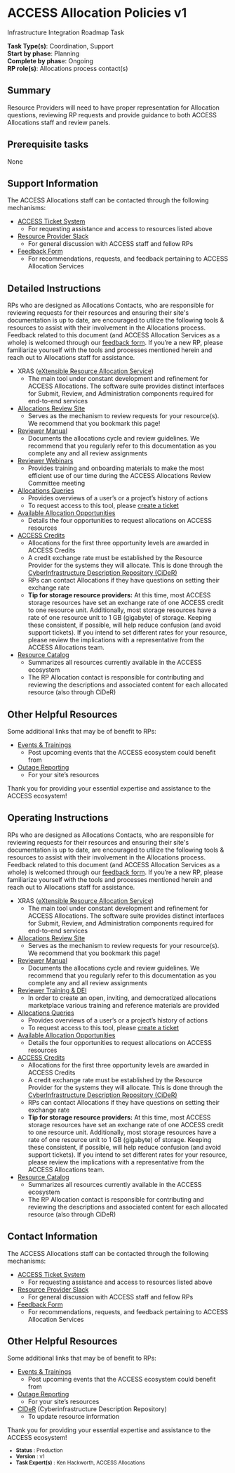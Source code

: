# ACCESS Allocation Policies v1

Infrastructure Integration Roadmap Task

**Task Type(s)**: Coordination, Support  
**Start by phase**: Planning  
**Complete by phas**e: Ongoing  
**RP role(s)**: Allocations process contact(s)

## Summary

Resource Providers will need to have proper representation for Allocation questions, reviewing RP requests and provide guidance to both ACCESS Allocations staff and review panels.

## Prerequisite tasks

None

## Support Information

The ACCESS Allocations staff can be contacted through the following mechanisms:

* [ACCESS Ticket System](https://support.access-ci.org/open-a-ticket)
    * For requesting assistance and access to resources listed above
* [Resource Provider Slack](https://rpaccesscommu-wyz4369.slack.com)
    * For general discussion with ACCESS staff and fellow RPs
* [Feedback Form](https://docs.google.com/forms/d/e/1FAIpQLSdn-SXokNB_5s0r2SA_S9ZIZWZFlVPRD2OHepTH5HY2YND_zw/viewform)
    * For recommendations, requests, and feedback pertaining to ACCESS Allocation Services

## Detailed Instructions

RPs who are designed as Allocations Contacts, who are responsible for reviewing requests for their resources and ensuring their site's documentation is up to date, are encouraged to utilize the following tools & resources to assist with their involvement in the Allocations process. Feedback related to this document (and ACCESS Allocation Services as a whole) is welcomed through our [feedback form](https://docs.google.com/forms/d/e/1FAIpQLSdn-SXokNB_5s0r2SA_S9ZIZWZFlVPRD2OHepTH5HY2YND_zw/viewform). If you’re a new RP, please familiarize yourself with the tools and processes mentioned herein and reach out to Allocations staff for assistance.

* XRAS ([eXtensible Resource Allocation Service](https://allocations.access-ci.org/about-xras))
    * The main tool under constant development and refinement for ACCESS Allocations. The software suite provides distinct interfaces for Submit, Review, and Administration components required for end-to-end services
* [Allocations Review Site](https://review-access.xras.org/login)
    * Serves as the mechanism to review requests for your resource(s). We recommend that you bookmark this page!
* [Reviewer Manual](https://docs.google.com/document/d/1s0TLyKTXrKFjjVGJxE-7nwyzHfAwX-sjjBOJbsiprf4/edit#)
    * Documents the allocations cycle and review guidelines. We recommend that you regularly refer to this documentation as you complete any and all review assignments
* [Reviewer Webinars](https://drive.google.com/drive/folders/11TA2bibv0OxlkUWUba6cph6Fe1sGCcWi)
    * Provides training and onboarding materials to make the most efficient use of our time during the ACCESS Allocations Review Committee meeting
* [Allocations Queries](https://xacct-admin.access-ci.org/allocations_queries)
    * Provides overviews of a user’s or a project’s history of actions
    * To request access to this tool, please [create a ticket](https://support.access-ci.org/open-a-ticket)
* [Available Allocation Opportunities](https://allocations.access-ci.org/prepare-requests-overview)
    * Details the four opportunities to request allocations on ACCESS resources
* [ACCESS Credits](https://allocations.access-ci.org/use-credits-overview)
    * Allocations for the first three opportunity levels are awarded in ACCESS Credits
    * A credit exchange rate must be established by the Resource Provider for the systems they will allocate. This is done through the [CyberInfrastructure Description Repository (CiDeR)](https://cider.access-ci.org/login)
    * RPs can contact Allocations if they have questions on setting their exchange rate
    * **Tip for storage resource providers:** At this time, most ACCESS storage resources
      have set an exchange rate of one ACCESS credit to one resource unit. Additionally,
      most storage resources have a rate of one resource unit to 1 GB (gigabyte)
      of storage. Keeping these consistent, if possible, will help reduce confusion
      (and avoid support tickets). If you intend to set different rates for your resource,
      please review the implications with a representative from the ACCESS Allocations team.
* [Resource Catalog](https://allocations.access-ci.org/resources)
    * Summarizes all resources currently available in the ACCESS ecosystem
    * The RP Allocation contact is responsible for contributing and reviewing the descriptions and associated content for each allocated resource (also through CiDeR)

## Other Helpful Resources

Some additional links that may be of benefit to RPs:

* [Events & Trainings](https://support.access-ci.org/events)
    * Post upcoming events that the ACCESS ecosystem could benefit from
* [Outage Reporting](https://operations.access-ci.org/infrastructure_news)
    * For your site’s resources

Thank you for providing your essential expertise and assistance to the ACCESS ecosystem!


## Operating Instructions

RPs who are designed as Allocations Contacts, who are responsible for reviewing requests for their resources and ensuring their site's documentation is up to date, are encouraged to utilize the following tools & resources to assist with their involvement in the Allocations process. Feedback related to this document (and ACCESS Allocation Services as a whole) is welcomed through our [feedback form](https://docs.google.com/forms/d/e/1FAIpQLSdn-SXokNB_5s0r2SA_S9ZIZWZFlVPRD2OHepTH5HY2YND_zw/viewform). If you’re a new RP, please familiarize yourself with the tools and processes mentioned herein and reach out to Allocations staff for assistance.

* XRAS ([eXtensible Resource Allocation Service](https://allocations.access-ci.org/about-xras))
    * The main tool under constant development and refinement for ACCESS Allocations. The software suite provides distinct interfaces for Submit, Review, and Administration components required for end-to-end services
* [Allocations Review Site](https://review-access.xras.org/login)
    * Serves as the mechanism to review requests for your resource(s). We recommend that you bookmark this page!
* [Reviewer Manual](https://docs.google.com/document/d/1s0TLyKTXrKFjjVGJxE-7nwyzHfAwX-sjjBOJbsiprf4/edit#)
    * Documents the allocations cycle and review guidelines. We recommend that you regularly refer to this documentation as you complete any and all review assignments
* [Reviewer Training & DEI](https://drive.google.com/drive/folders/1-ENSP1gvqGi5H2w_bKjwr6ocvVJaT-kw)
    * In order to create an open, inviting, and democratized allocations marketplace various training and reference materials are provided
* [Allocations Queries](https://xacct-admin.access-ci.org/allocations_queries)
    * Provides overviews of a user’s or a project’s history of actions
    * To request access to this tool, please [create a ticket](https://support.access-ci.org/open-a-ticket)
* [Available Allocation Opportunities](https://allocations.access-ci.org/prepare-requests-overview)
    * Details the four opportunities to request allocations on ACCESS resources
* [ACCESS Credits](https://allocations.access-ci.org/use-credits-overview)
    * Allocations for the first three opportunity levels are awarded in ACCESS Credits
    * A credit exchange rate must be established by the Resource Provider for the systems they will allocate. This is done through the [CyberInfrastructure Description Repository (CiDeR)](https://cider.access-ci.org/login)
    * RPs can contact Allocations if they have questions on setting their exchange rate
    * **Tip for storage resource providers:** At this time, most ACCESS storage resources
      have set an exchange rate of one ACCESS credit to one resource unit. Additionally,
      most storage resources have a rate of one resource unit to 1 GB (gigabyte)
      of storage. Keeping these consistent, if possible, will help reduce confusion
      (and avoid support tickets). If you intend to set different rates for your resource,
      please review the implications with a representative from the ACCESS Allocations team.
* [Resource Catalog](https://allocations.access-ci.org/resources)
    * Summarizes all resources currently available in the ACCESS ecosystem
    * The RP Allocation contact is responsible for contributing and reviewing the descriptions and associated content for each allocated resource (also through CiDeR)

## Contact Information

The ACCESS Allocations staff can be contacted through the following mechanisms:

* [ACCESS Ticket System](https://support.access-ci.org/open-a-ticket)
    * For requesting assistance and access to resources listed above
* [Resource Provider Slack](https://rpaccesscommu-wyz4369.slack.com)
    * For general discussion with ACCESS staff and fellow RPs
* [Feedback Form](https://docs.google.com/forms/d/e/1FAIpQLSdn-SXokNB_5s0r2SA_S9ZIZWZFlVPRD2OHepTH5HY2YND_zw/viewform)
    * For recommendations, requests, and feedback pertaining to ACCESS Allocation Services

## Other Helpful Resources

Some additional links that may be of benefit to RPs:

* [Events & Trainings](https://support.access-ci.org/events)
    * Post upcoming events that the ACCESS ecosystem could benefit from
* [Outage Reporting](https://operations.access-ci.org/infrastructure_news)
    * For your site’s resources
* [CIDeR](https://cider.access-ci.org/login) (Cyberinfrastructure Description Repository)
    * To update resource information

Thank you for providing your essential expertise and assistance to the ACCESS ecosystem!

<sub>
<ul class="document-meta-data">
    <li><strong>Status</strong> : Production</li>
    <li><strong>Version</strong> : v1</li>
    <li><strong>Task Expert(s)</strong> : Ken Hackworth, ACCESS Allocations</li>
</ul>
</sub>
<br/>
<br/>
